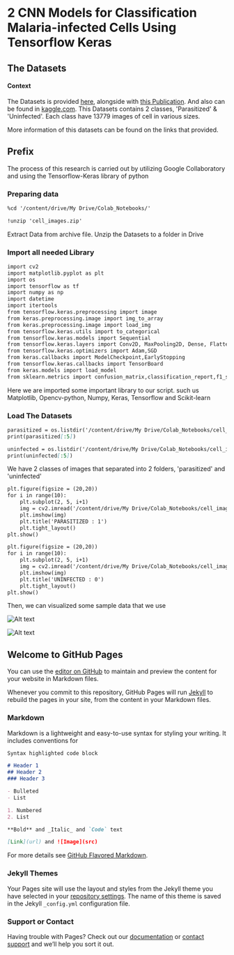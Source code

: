 # 2 CNN Models for Classification Malaria-infected Cells Using Tensorflow Keras

## The Datasets
#### Context
The Datasets is provided [here](https://lhncbc.nlm.nih.gov/publication/pub9932), alongside with [this Publication](https://peerj.com/articles/4568/#).
And also can be found in [kaggle.com](https://www.kaggle.com/iarunava/cell-images-for-detecting-malaria). 
This Datasets contains 2 classes, 'Parasitized' & 'Uninfected'. Each class have 13779 images of cell in various sizes.

More information of this datasets can be found on the links that provided.


## Prefix
The process of this research is carried out by utilizing Google Collaboratory and using the Tensorflow-Keras library of python

### Preparing data
```markdown 
%cd '/content/drive/My Drive/Colab_Notebooks/'

!unzip 'cell_images.zip'
```
Extract Data from archive file. Unzip the Datasets to a folder in Drive

### Import all needed Library
```markdown
import cv2
import matplotlib.pyplot as plt 
import os
import tensorflow as tf
import numpy as np
import datetime
import itertools
from tensorflow.keras.preprocessing import image
from keras.preprocessing.image import img_to_array
from keras.preprocessing.image import load_img
from tensorflow.keras.utils import to_categorical
from tensorflow.keras.models import Sequential
from tensorflow.keras.layers import Conv2D, MaxPooling2D, Dense, Flatten, Activation, BatchNormalization, Dropout
from tensorflow.keras.optimizers import Adam,SGD
from keras.callbacks import ModelCheckpoint,EarlyStopping
from tensorflow.keras.callbacks import TensorBoard
from keras.models import load_model
from sklearn.metrics import confusion_matrix,classification_report,f1_score, precision_score, recall_score
```
Here we are imported some important library to our script. such us Matplotlib, Opencv-python, Numpy, Keras, Tensorflow and Scikit-learn

### Load The Datasets
```markdown
parasitized = os.listdir('/content/drive/My Drive/Colab_Notebooks/cell_images/Parasitized/')
print(parasitized[:5])

uninfected = os.listdir('/content/drive/My Drive/Colab_Notebooks/cell_images/Uninfected/')
print(uninfected[:5])
```
We have 2 classes of images that separated into 2 folders, 'parasitized' and 'uninfected'

```markdown
plt.figure(figsize = (20,20))
for i in range(10):
    plt.subplot(2, 5, i+1)
    img = cv2.imread('/content/drive/My Drive/Colab_Notebooks/cell_images/Parasitized' + "/" + parasitized[i])
    plt.imshow(img)
    plt.title('PARASITIZED : 1')
    plt.tight_layout()
plt.show()

plt.figure(figsize = (20,20))
for i in range(10):
    plt.subplot(2, 5, i+1)
    img = cv2.imread('/content/drive/My Drive/Colab_Notebooks/cell_images/Uninfected' + "/" + uninfected[i])
    plt.imshow(img)
    plt.title('UNINFECTED : 0')
    plt.tight_layout()
plt.show()
```
Then, we can visualized some sample data that we use

![Alt text](https://user-images.githubusercontent.com/64162824/96108524-e10f5c00-0f07-11eb-8306-aa66707905ba.PNG?raw=true "Sample of Parasitized Cells")

![Alt text](https://user-images.githubusercontent.com/64162824/96108557-ea98c400-0f07-11eb-9326-6ffff699c96c.PNG?raw=true "Sample of Uninfected Cells")



























































## Welcome to GitHub Pages

You can use the [editor on GitHub](https://github.com/NazillyMada/Classification-of-Malaria-infected-Cells/edit/main/README.md) to maintain and preview the content for your website in Markdown files.

Whenever you commit to this repository, GitHub Pages will run [Jekyll](https://jekyllrb.com/) to rebuild the pages in your site, from the content in your Markdown files.

### Markdown

Markdown is a lightweight and easy-to-use syntax for styling your writing. It includes conventions for

```markdown
Syntax highlighted code block

# Header 1
## Header 2
### Header 3

- Bulleted
- List

1. Numbered
2. List

**Bold** and _Italic_ and `Code` text

[Link](url) and ![Image](src)
```

For more details see [GitHub Flavored Markdown](https://guides.github.com/features/mastering-markdown/).

### Jekyll Themes

Your Pages site will use the layout and styles from the Jekyll theme you have selected in your [repository settings](https://github.com/NazillyMada/Classification-of-Malaria-infected-Cells/settings). The name of this theme is saved in the Jekyll `_config.yml` configuration file.

### Support or Contact

Having trouble with Pages? Check out our [documentation](https://docs.github.com/categories/github-pages-basics/) or [contact support](https://github.com/contact) and we’ll help you sort it out.

